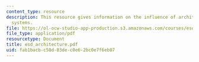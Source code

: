 ```yaml
---
content_type: resource
description: This resource gives information on the influence of architecture in engineering
  systems.
file: https://ol-ocw-studio-app-production.s3.amazonaws.com/courses/esd-342-advanced-system-architecture-spring-2006/fab1bacbc50d83dec0e62bc0e7f6eb07_esd_architecture.pdf
file_type: application/pdf
resourcetype: Document
title: esd_architecture.pdf
uid: fab1bacb-c50d-83de-c0e6-2bc0e7f6eb07
---
```

